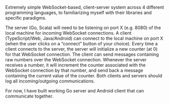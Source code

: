 Extremely simple WebSocket-based, client-server system across 4 different programming languages, to familiarizing myself with their libraries and specific paradigms. 

The server (Go, Scala) will need to be listening on port X (e.g. 8080) of the local machine for incoming WebSocket connections.
A client (TypeScript/Web, Java/Android) can connect to the local machine on port X (when the user clicks on a “connect” button of your choice).
Every time a client connects to the server, the server will initialize a new counter (at 0) for that WebSocket connection.
The client can send messages containing raw numbers over the WebSocket connection. Whenever the server receives a number, it will increment the counter associated with the WebSocket connection by that number, and send back a message containing the current value of the counter.
Both clients and servers should log all incoming/outgoing communications.

For now, I have built working Go server and Android client that can communicate together.


